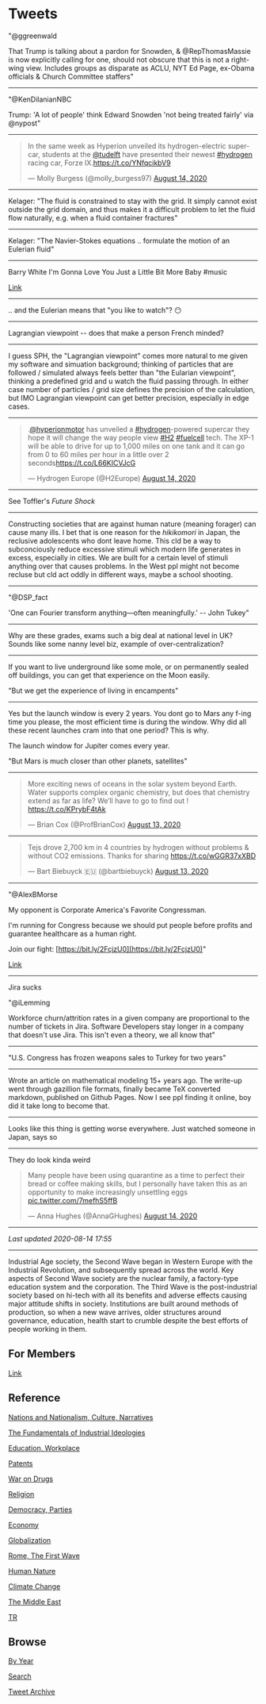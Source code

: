 # Tweets

"@ggreenwald

That Trump is talking about a pardon for Snowden, & @RepThomasMassie
is now explicitly calling for one, should not obscure that this is not
a right-wing view. Includes groups as disparate as ACLU, NYT Ed Page,
ex-Obama officials & Church Committee staffers"

---

"@KenDilanianNBC

Trump: 'A lot of people' think Edward Snowden 'not being treated
fairly' via @nypost"

---


<blockquote class="twitter-tweet"><p lang="en" dir="ltr">In the same week as Hyperion unveiled its hydrogen-electric supercar, students at the <a href="https://twitter.com/tudelft?ref_src=twsrc%5Etfw">@tudelft</a> have presented their newest <a href="https://twitter.com/hashtag/hydrogen?src=hash&amp;ref_src=twsrc%5Etfw">#hydrogen</a> racing car, Forze IX.<a href="https://t.co/YNfqcikbV9">https://t.co/YNfqcikbV9</a></p>&mdash; Molly Burgess (@molly_burgess97) <a href="https://twitter.com/molly_burgess97/status/1294186312598204416?ref_src=twsrc%5Etfw">August 14, 2020</a></blockquote> <script async src="https://platform.twitter.com/widgets.js" charset="utf-8"></script>

---

Kelager: "The fluid is constrained to stay with the grid. It simply
cannot exist outside the grid domain, and thus makes it a difficult
problem to let the fluid flow naturally, e.g. when a fluid container
fractures"

---

Kelager: "The Navier-Stokes equations .. formulate the motion of an
Eulerian fluid"

---

Barry White I'm Gonna Love You Just a Little Bit More Baby \#music

[Link](https://youtu.be/x6AL1XnHJZs)

---

.. and the Eulerian means that "you like to watch"? 😶

---

Lagrangian viewpoint -- does that make a person French minded?

---

I guess SPH, the "Lagrangian viewpoint" comes more natural to me given
my software and simuation background; thinking of particles that are
followed / simulated always feels better than "the Eularian
viewpoint", thinking a predefined grid and u watch the fluid passing
through. In either case number of particles / grid size defines the
precision of the calculation, but IMO Lagrangian viewpoint can get
better precision, especially in edge cases.

---

<blockquote class="twitter-tweet"><p lang="en" dir="ltr">.<a href="https://twitter.com/hyperionmotor?ref_src=twsrc%5Etfw">@hyperionmotor</a> has unveiled a <a href="https://twitter.com/hashtag/hydrogen?src=hash&amp;ref_src=twsrc%5Etfw">#hydrogen</a>-powered supercar they hope it will change the way people view <a href="https://twitter.com/hashtag/H2?src=hash&amp;ref_src=twsrc%5Etfw">#H2</a> <a href="https://twitter.com/hashtag/fuelcell?src=hash&amp;ref_src=twsrc%5Etfw">#fuelcell</a> tech. The XP-1 will be able to drive for up to 1,000 miles on one tank and it can go from 0 to 60 miles per hour in a little over 2 seconds<a href="https://t.co/L66KICVJcG">https://t.co/L66KICVJcG</a></p>&mdash; Hydrogen Europe (@H2Europe) <a href="https://twitter.com/H2Europe/status/1294203081849176065?ref_src=twsrc%5Etfw">August 14, 2020</a></blockquote> <script async src="https://platform.twitter.com/widgets.js" charset="utf-8"></script>

---

See Toffler's *Future Shock*

---

Constructing societies that are against human nature (meaning forager)
can cause many ills. I bet that is one reason for the *hikikomori* in
Japan, the reclusive adolescents who dont leave home. This cld be a
way to subconciously reduce excessive stimuli which modern life
generates in excess, especially in cities. We are built for a certain
level of stimuli anything over that causes problems. In the West ppl
might not become recluse but cld act oddly in different ways, maybe a
school shooting.

---

"@DSP_fact

'One can Fourier transform anything—often meaningfully.' -- John Tukey"

---

Why are these grades, exams such a big deal at national level in UK?
Sounds like some nanny level biz, example of over-centralization?

---

If you want to live underground like some mole, or on permanently
sealed off buildings, you can get that experience on the Moon easily.

"But we get the experience of living in encampents"

---

Yes but the launch window is every 2 years. You dont go to Mars any
f-ing time you please, the most efficient time is during the
window. Why did all these recent launches cram into that one period? This is why.

The launch window for Jupiter comes every year.

"But Mars is much closer than other planets, satellites"

---

<blockquote class="twitter-tweet"><p lang="en" dir="ltr">More exciting news of oceans in the solar system beyond Earth. Water supports complex organic chemistry, but does that chemistry extend as far as life? We’ll have to go to find out ! <a href="https://t.co/KPrybF4tAk">https://t.co/KPrybF4tAk</a></p>&mdash; Brian Cox (@ProfBrianCox) <a href="https://twitter.com/ProfBrianCox/status/1293808618689769473?ref_src=twsrc%5Etfw">August 13, 2020</a></blockquote> <script async src="https://platform.twitter.com/widgets.js" charset="utf-8"></script>

---

<blockquote class="twitter-tweet"><p lang="en" dir="ltr">Tejs drove 2,700 km in 4 countries by hydrogen without problems &amp; without CO2 emissions. Thanks for sharing <a href="https://t.co/wGGR37xXBD">https://t.co/wGGR37xXBD</a></p>&mdash; Bart Biebuyck 🇪🇺 (@bartbiebuyck) <a href="https://twitter.com/bartbiebuyck/status/1293894474242949120?ref_src=twsrc%5Etfw">August 13, 2020</a></blockquote> <script async src="https://platform.twitter.com/widgets.js" charset="utf-8"></script>

---

"@AlexBMorse

My opponent is Corporate America's Favorite Congressman. 

I'm running for Congress because we should put people before profits
and guarantee healthcare as a human right.

Join our fight: [https://bit.ly/2FcjzU0](https://bit.ly/2FcjzU0)"

[Link](https://twitter.com/AlexBMorse/status/1293622387121037313)

---

Jira sucks

"@iLemming

Workforce churn/attrition rates in a given company are proportional to
the number of tickets in Jira. Software Developers stay longer in a
company that doesn't use Jira. This isn't even a theory, we all know
that"

---

"U.S. Congress has frozen weapons sales to Turkey for two years"

---

Wrote an article on mathematical modeling 15+ years ago. The write-up
went through gazillion file formats, finally became TeX converted
markdown, published on Github Pages. Now I see ppl finding it online,
boy did it take long to become that.

---

Looks like this thing is getting worse everywhere. Just watched
someone in Japan, says so

---

They do look kinda weird

<blockquote class="twitter-tweet"><p lang="en" dir="ltr">Many people have been using quarantine as a time to perfect their bread or coffee making skills, but I personally have taken this as an opportunity to make increasingly unsettling eggs <a href="https://t.co/7mefhS5ffB">pic.twitter.com/7mefhS5ffB</a></p>&mdash; Anna Hughes (@AnnaGHughes) <a href="https://twitter.com/AnnaGHughes/status/1294270430518312966?ref_src=twsrc%5Etfw">August 14, 2020</a></blockquote> <script async src="https://platform.twitter.com/widgets.js" charset="utf-8"></script>

---

*Last updated 2020-08-14 17:55*

---

Industrial Age society, the Second Wave began in Western Europe with
the Industrial Revolution, and subsequently spread across the
world. Key aspects of Second Wave society are the nuclear family, a
factory-type education system and the corporation. The Third Wave is
the post-industrial society based on hi-tech with all its benefits and
adverse effects causing major attitude shifts in society. Institutions
are built around methods of production, so when a new wave arrives,
older structures around governance, education, health start to crumble
despite the best efforts of people working in them.

## For Members

[Link](https://thirdwave-members.herokuapp.com)

## Reference

[Nations and Nationalism, Culture, Narratives](/2013/02/nations-and-nationalism.md)

[The Fundamentals of Industrial Ideologies](/2011/04/fundamentals-of-industrial-ideologies.md)

[Education, Workplace](2017/09/education-workplace.md)

[Patents](/2018/09/patents.md)

[War on Drugs](/2019/11/war-on-drugs.md)

[Religion](/2015/04/god-religion.md)

[Democracy, Parties](/2016/11/democracy.md)

[Economy](/2018/05/economy.md)

[Globalization](/2018/09/globalization.md)

[Rome, The First Wave](/2017/12/rome.md)

[Human Nature](/2020/07/human-nature.md)

[Climate Change](/2018/12/climate.md)

[The Middle East](/2019/07/middleeast.md)

[TR](../tr)

## Browse

[By Year](years.md)

[Search](search.html)

[Tweet Archive](/tweets/README.md)
